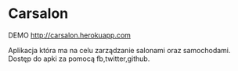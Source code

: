 Carsalon
========
DEMO
http://carsalon.herokuapp.com

Aplikacja która ma na celu zarządzanie salonami oraz samochodami. Dostęp do apki za pomocą fb,twitter,github.
